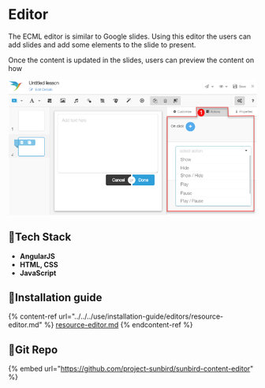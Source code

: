 # Editor

The ECML editor is similar to Google slides. Using this editor the users can add slides and add some elements to the slide to present.

Once the content is updated in the slides, users can preview the content on how

![](<../../../.gitbook/assets/image (1) (1) (1).png>)

## :stars:Tech Stack

* **AngularJS**
* **HTML, CSS**
* **JavaScript**

## :stars:Installation guide

{% content-ref url="../../../use/installation-guide/editors/resource-editor.md" %}
[resource-editor.md](../../../use/installation-guide/editors/resource-editor.md)
{% endcontent-ref %}

## :stars:Git Repo

{% embed url="https://github.com/project-sunbird/sunbird-content-editor" %}
